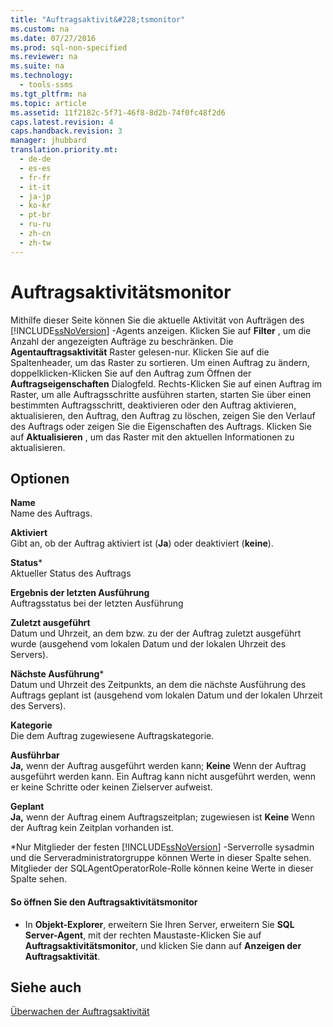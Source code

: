 ```yaml
---
title: "Auftragsaktivit&#228;tsmonitor"
ms.custom: na
ms.date: 07/27/2016
ms.prod: sql-non-specified
ms.reviewer: na
ms.suite: na
ms.technology: 
  - tools-ssms
ms.tgt_pltfrm: na
ms.topic: article
ms.assetid: 11f2182c-5f71-46f8-8d2b-74f0fc48f2d6
caps.latest.revision: 4
caps.handback.revision: 3
manager: jhubbard
translation.priority.mt: 
  - de-de
  - es-es
  - fr-fr
  - it-it
  - ja-jp
  - ko-kr
  - pt-br
  - ru-ru
  - zh-cn
  - zh-tw
---
```

# Auftragsaktivit&#228;tsmonitor
Mithilfe dieser Seite können Sie die aktuelle Aktivität von Aufträgen des [!INCLUDE[ssNoVersion](../content/includes/ssNoVersion_md.md)] -Agents anzeigen. Klicken Sie auf **Filter** , um die Anzahl der angezeigten Aufträge zu beschränken. Die **Agentauftragsaktivität** Raster gelesen\-nur. Klicken Sie auf die Spaltenheader, um das Raster zu sortieren. Um einen Auftrag zu ändern, doppelklicken\-Klicken Sie auf den Auftrag zum Öffnen der **Auftragseigenschaften** Dialogfeld. Rechts\-Klicken Sie auf einen Auftrag im Raster, um alle Auftragsschritte ausführen starten, starten Sie über einen bestimmten Auftragsschritt, deaktivieren oder den Auftrag aktivieren, aktualisieren, den Auftrag, den Auftrag zu löschen, zeigen Sie den Verlauf des Auftrags oder zeigen Sie die Eigenschaften des Auftrags. Klicken Sie auf **Aktualisieren** , um das Raster mit den aktuellen Informationen zu aktualisieren.  
  
## Optionen  
**Name**  
Name des Auftrags.  
  
**Aktiviert**  
Gibt an, ob der Auftrag aktiviert ist (**Ja**) oder deaktiviert (**keine**).  
  
**Status**\*  
Aktueller Status des Auftrags  
  
**Ergebnis der letzten Ausführung**  
Auftragsstatus bei der letzten Ausführung  
  
**Zuletzt ausgeführt**  
Datum und Uhrzeit, an dem bzw. zu der der Auftrag zuletzt ausgeführt wurde (ausgehend vom lokalen Datum und der lokalen Uhrzeit des Servers).  
  
**Nächste Ausführung**\*  
Datum und Uhrzeit des Zeitpunkts, an dem die nächste Ausführung des Auftrags geplant ist (ausgehend vom lokalen Datum und der lokalen Uhrzeit des Servers).  
  
**Kategorie**  
Die dem Auftrag zugewiesene Auftragskategorie.  
  
**Ausführbar**  
**Ja,** wenn der Auftrag ausgeführt werden kann; **Keine** Wenn der Auftrag ausgeführt werden kann. Ein Auftrag kann nicht ausgeführt werden, wenn er keine Schritte oder keinen Zielserver aufweist.  
  
**Geplant**  
**Ja,** wenn der Auftrag einem Auftragszeitplan; zugewiesen ist **Keine** Wenn der Auftrag kein Zeitplan vorhanden ist.  
  
\*Nur Mitglieder der festen [!INCLUDE[ssNoVersion](../content/includes/ssNoVersion_md.md)] -Serverrolle sysadmin und die Serveradministratorgruppe können Werte in dieser Spalte sehen. Mitglieder der SQLAgentOperatorRole-Rolle können keine Werte in dieser Spalte sehen.  
  
#### So öffnen Sie den Auftragsaktivitätsmonitor  
  
-   In **Objekt-Explorer**, erweitern Sie Ihren Server, erweitern Sie **SQL Server-Agent**, mit der rechten Maustaste\-Klicken Sie auf **Auftragsaktivitätsmonitor**, und klicken Sie dann auf **Anzeigen der Auftragsaktivität**.  
  
## Siehe auch  
[Überwachen der Auftragsaktivität](../content/Monitor-Job-Activity.md)  
  

